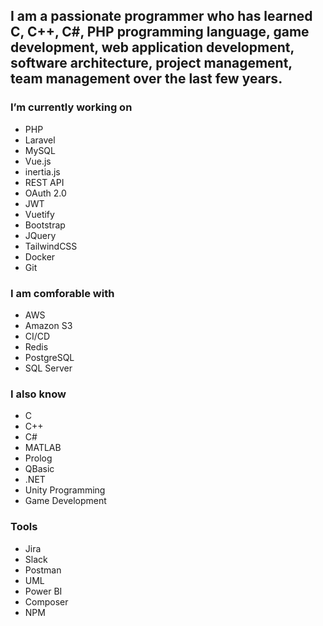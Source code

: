 ## I am a passionate **programmer** who has learned C, C++, C#, PHP programming language, game development, web application development, software architecture, project management, team management over the last few years.

### I’m currently working on
-  PHP
-  Laravel
-  MySQL
-  Vue.js
-  inertia.js
-  REST API
-  OAuth 2.0
-  JWT
-  Vuetify
-  Bootstrap
-  JQuery
-  TailwindCSS
-  Docker
-  Git

### I am comforable with
- AWS
- Amazon S3
- CI/CD
- Redis
- PostgreSQL
- SQL Server

### I also know
- C
- C++
- C#
- MATLAB
- Prolog
- QBasic
- .NET
- Unity Programming
- Game Development

### Tools
- Jira
- Slack
- Postman
- UML
- Power BI
- Composer
- NPM

